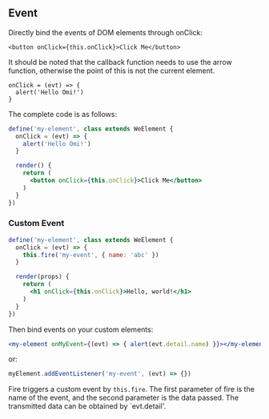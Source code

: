 ## Event

Directly bind the events of DOM elements through onClick:

```tsx
<button onClick={this.onClick}>Click Me</button>
```

It should be noted that the callback function needs to use the arrow function, otherwise the point of this is not the current element.

```tsx
onClick = (evt) => {
  alert('Hello Omi!')
}
```

The complete code is as follows:

```jsx
define('my-element', class extends WeElement {
  onClick = (evt) => {
    alert('Hello Omi!')
  }

  render() {
    return (
      <button onClick={this.onClick}>Click Me</button>
    )
  }
})
```

### Custom Event

```jsx
define('my-element', class extends WeElement {
  onClick = (evt) => {
    this.fire('my-event', { name: 'abc' })
  }

  render(props) {
    return (
      <h1 onClick={this.onClick}>Hello, world!</h1>
    )
  }
})
```

Then bind events on your custom elements:

```jsx
<my-element onMyEvent={(evt) => { alert(evt.detail.name) }}></my-element>
```

or:

```js
myElement.addEventListener('my-event', (evt) => {})
```

Fire triggers a custom event by `this.fire`. The first parameter of fire is the name of the event, and the second parameter is the data passed. The transmitted data can be obtained by `evt.detail'.
